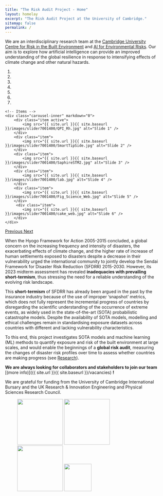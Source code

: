 ```yaml
---
title: "The Risk Audit Project - Home"
layout: homelay
excerpt: "The Risk Audit Project at the University of Cambridge."
sitemap: false
permalink: /
---
```


We are an interdisciplinary research team at the [Cambridge University Centre for Risk in the Built Environment](https://www.arct.cam.ac.uk/research/the-martin-centre/risk) and [AI for Environmental Risks](https://ai4er-cdt.esc.cam.ac.uk/). Our aim is to explore how artificial intelligence can provide an improved understanding of the global resilience in response to intensifying effects of climate change and other natural hazards.


<div markdown="0" id="carousel" class="carousel slide" data-ride="carousel" data-interval="4000" data-pause="hover" >
    <!-- Menu -->
    <ol class="carousel-indicators">
        <li data-target="#carousel" data-slide-to="0" class="active"></li>
        <li data-target="#carousel" data-slide-to="1"></li>
        <li data-target="#carousel" data-slide-to="2"></li>
        <li data-target="#carousel" data-slide-to="3"></li>
        <li data-target="#carousel" data-slide-to="4"></li>
        <li data-target="#carousel" data-slide-to="5"></li>
        <li data-target="#carousel" data-slide-to="6"></li>
    </ol>

    <!-- Items -->
    <div class="carousel-inner" markdown="0">
        <div class="item active">
            <img src="{{ site.url }}{{ site.baseurl }}/images/slider7001400/QPI_Rh.jpg" alt="Slide 1" />
        </div>
        <div class="item">
            <img src="{{ site.url }}{{ site.baseurl }}/images/slider7001400/SmartTipSide.jpg" alt="Slide 2" />
        </div>
        <div class="item">
            <img src="{{ site.url }}{{ site.baseurl }}/images/slider7001400/SaphireSTM2.jpg" alt="Slide 3" />
        </div>
        <div class="item">
            <img src="{{ site.url }}{{ site.baseurl }}/images/slider7001400/lab.jpg" alt="Slide 4" />
        </div>
        <div class="item">
            <img src="{{ site.url }}{{ site.baseurl }}/images/slider7001400/Fig_Science_Web.jpg" alt="Slide 5" />
        </div>       
         <div class="item">
            <img src="{{ site.url }}{{ site.baseurl }}/images/slider7001400/cake_web.jpg" alt="Slide 6" />
        </div>
    </div>
  <a class="left carousel-control" href="#carousel" role="button" data-slide="prev">
    <span class="glyphicon glyphicon-chevron-left" aria-hidden="true"></span>
    <span class="sr-only">Previous</span>
  </a>
  <a class="right carousel-control" href="#carousel" role="button" data-slide="next">
    <span class="glyphicon glyphicon-chevron-right" aria-hidden="true"></span>
    <span class="sr-only">Next</span>
  </a>
</div>

When the Hyogo Framework for Action 2005-2015 concluded, a global concern on the increasing frequency and intensity of disasters, the exacerbating effects of climate change, and the higher rate of increase of human settlements exposed to disasters despite a decrease in their vulnerability urged the international community to jointly develop the Sendai Framework for Disaster Risk Reduction (SFDRR) 2015-2030. However, its 2023 midterm assessment has revealed **inadequacies with prevailing short-termism**, thus stressing the need for a reliable understanding of the evolving risk landscape. 

This **short-termism** of SFDRR has already been argued in the past by the insurance industry because of the use of improper ‘snapshot’ metrics, which does not fully represent the incremental progress of countries by disregarding the scientific understanding of the occurrence of extreme events, as widely used in the state-of-the-art (SOTA) probabilistic catastrophe models. Despite the availability of SOTA models, modelling and ethical challenges remain in standardising exposure datasets across countries with different and lacking vulnerability characteristics. 

To this end, this project investigates SOTA models and machine learning (ML) methods to quantify exposure and risk of the built environment at large scales, and would enable the beginnings of a **global risk audit**, measuring the changes of disaster risk profiles over time to assess whether countries are making progress (see [Research](research)).

 **We are always looking for collaborators and stakeholders to join our team** [(more info)]({{ site.url }}{{ site.baseurl }}/vacancies) **!**


We are grateful for funding from the University of Cambridge International Bursary and the UK Research & Innovation Engineering and Physical Sciences Research Council.

<figure class="fourth">
  <img src="{{ site.url }}{{ site.baseurl }}/images/logopic/cambridge_logo.jpg" style="width: 150px">
  <img src="{{ site.url }}{{ site.baseurl }}/images/logopic/ukri_epsrc_logo.png" style="width: 150px">
  <img src="{{ site.url }}{{ site.baseurl }}/images/logopic/dlr_logo.png" style="width: 150px">
  <img src="{{ site.url }}{{ site.baseurl }}/images/logopic/curbe_logo.jpg" style="width: 90px">
</figure>
